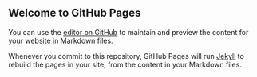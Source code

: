 ## Welcome to GitHub Pages

You can use the [editor on GitHub](https://github.com/vipulgupta2048/attentiongenerator/edit/master/README.md) to maintain and preview the content for your website in Markdown files.

Whenever you commit to this repository, GitHub Pages will run [Jekyll](https://jekyllrb.com/) to rebuild the pages in your site, from the content in your Markdown files.
